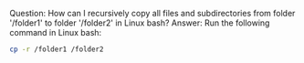 Question: How can I recursively copy all files and subdirectories from folder '/folder1' to folder '/folder2' in Linux bash?
Answer: Run the following command in Linux bash: 
```bash
cp -r /folder1 /folder2
```


